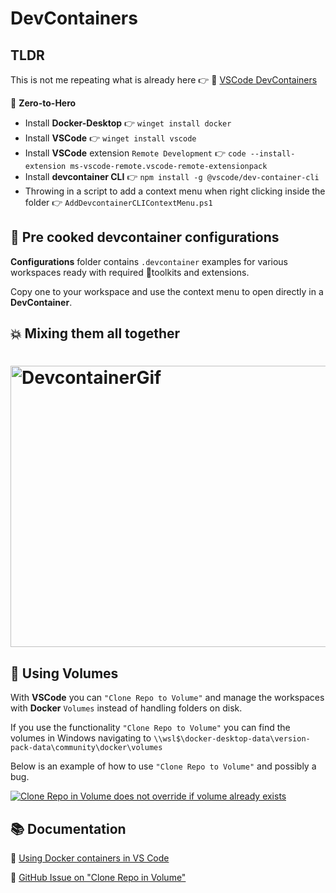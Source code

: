 # DevContainers


## TLDR
 This is not me repeating  what is already here 👉 🔗 [VSCode DevContainers](https://code.visualstudio.com/docs/remote/create-dev-container "VSCode DevContainers")

:rocket: **Zero-to-Hero**   

* Install **Docker-Desktop** :point_right: `winget install docker`
* Install **VSCode**      :point_right:  `winget install vscode`
* Install **VSCode** extension `Remote Development` :point_right: `code --install-extension ms-vscode-remote.vscode-remote-extensionpack`
* Install **devcontainer CLI** :point_right: `npm install -g @vscode/dev-container-cli`
* Throwing in a script to add a context menu when right clicking inside the folder :point_right: `AddDevcontainerCLIContextMenu.ps1`


## :stew: Pre cooked devcontainer configurations

**Configurations** folder contains `.devcontainer` examples for various workspaces 
ready with required :hammer:toolkits and extensions. 

Copy one to your workspace and use the context menu to open directly in a **DevContainer**.


## :boom: Mixing them all together

<h1 align="left">
<img src="images/devcontainer.gif" alt="DevcontainerGif" width="600px" height="450px"/>
</h1>

## :floppy_disk: Using Volumes

With **VSCode** you can `"Clone Repo to Volume"` and manage the workspaces with **Docker** `Volumes` instead of handling folders on disk. 

If you use the functionality `"Clone Repo to Volume"` you can find the volumes
in Windows navigating to `\\wsl$\docker-desktop-data\version-pack-data\community\docker\volumes`

Below is an example of how to use `"Clone Repo to Volume"` and possibly a bug.

[![Clone Repo in Volume does not override if volume already exists](https://img.youtube.com/vi/79wq_V7dr84/0.jpg)](https://www.youtube.com/watch?v=79wq_V7dr84)


## :books: Documentation

🔗 [Using Docker containers in VS Code](https://www.youtube.com/watch?v=PGsMy75ffPM 'Using Docker containers in VS Code')

🔗 [GitHub Issue on "Clone Repo in Volume"](https://github.com/microsoft/vscode-remote-release/issues/5453 'GitHub Issue on "Clone Repo in Volume')